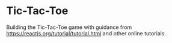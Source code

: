 
# Tic-Tac-Toe

Building the Tic-Tac-Toe game with guidance from https://reactjs.org/tutorial/tutorial.html and other online tutorials.
